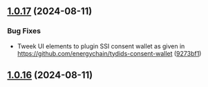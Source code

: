 ## [1.0.17](https://github.com/energychain/tydids-core/compare/v1.0.16...v1.0.17) (2024-08-11)

### Bug Fixes

* Tweek UI elements to plugin SSI consent wallet as given in https://github.com/energychain/tydids-consent-wallet ([9273bf1](https://github.com/energychain/tydids-core/commit/9273bf13abb913b60cd8e198008648b973977b63))

## [1.0.16](https://github.com/energychain/tydids-core/compare/v1.0.15...v1.0.16) (2024-08-11)

